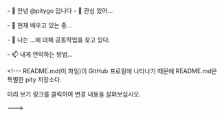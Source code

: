 <font class="papago-parent"><font class="papago-source" style="display:none;">- 👋 Hi, I’m @pitygo
</font>- 👋 안녕 @pitygo 입니다
</font><font class="papago-parent"><font class="papago-source" style="display:none;">- 👀 I’m interested in ...</font>- 👀 관심 있어...</font><font class="papago-parent"><font class="papago-source" style="display:none;">
</font>

</font><font class="papago-parent"><font class="papago-source" style="display:none;">- 🌱 I’m currently learning ...</font>- 🌱 현재 배우고 있는 중...</font><font class="papago-parent"><font class="papago-source" style="display:none;">
</font>

</font><font class="papago-parent"><font class="papago-source" style="display:none;">- 💞️ I’m looking to collaborate on ...</font>- 💞️ 나는 ...에 대해 공동작업을 찾고 있다.</font><font class="papago-parent"><font class="papago-source" style="display:none;">
</font>

</font><font class="papago-parent"><font class="papago-source" style="display:none;">- 📫 How to reach me ...</font>- 📫 내게 연락하는 방법...</font><font class="papago-parent"><font class="papago-source" style="display:none;">
</font>

</font><font class="papago-parent"><font class="papago-source" style="display:none;">
</font>

</font><font class="papago-parent"><font class="papago-source" style="display:none;"><!---
</font><!---
</font><font class="papago-parent"><font class="papago-source" style="display:none;">pitygo/pitygo is a ✨ special ✨ repository because its `README.md` (this file) appears on your GitHub profile.</font>README.md(이 파일)이 GitHub 프로필에 나타나기 때문에 README.md은 특별한 pity 저장소다.</font><font class="papago-parent"><font class="papago-source" style="display:none;">
</font>

</font><font class="papago-parent"><font class="papago-source" style="display:none;">You can click the Preview link to take a look at your changes.</font>미리 보기 링크를 클릭하여 변경 내용을 살펴보십시오.</font><font class="papago-parent"><font class="papago-source" style="display:none;">
</font>

</font><font class="papago-parent"><font class="papago-source" style="display:none;">--->
</font>--->
</font>
